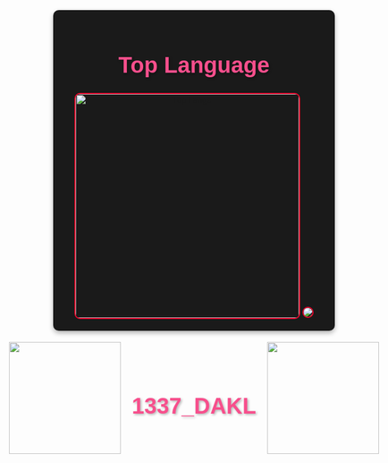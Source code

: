 <div align="center" style="background-color: #1a1a1a; padding: 20px; border-radius: 10px; max-width: 600px; margin: auto; box-shadow: 0 4px 8px rgba(0, 0, 0, 0.3);">

  <h1 style="color:F74F8C; font-family: Verdana, sans-serif; font-size: 2.5rem; text-shadow: 2px 2px 4px rgba(0, 0, 0, 0.3);">
    Top Language
  </h1>

  <img src="https://github-readme-stats.vercel.app/api/top-langs/?username=1337DaKL&layout=donut&theme=radical&title_color=E74777&text_color=EB0029" alt="Top Langs" width="400" style="border: 2px solid #EB0029; border-radius: 10px;">
  <img src="https://github-readme-stats.vercel.app/api?username=1337DaKL&theme=codeSTACKr&show_icons=true" style="border: 2px solid #EB0029; border-radius: 10px;">
  
</div>


<div style="
  width: 100%;
  display: flex;
  justify-content: center;
  align-items: center;
  gap: 20px;
  padding: 20px;
  box-sizing: border-box;
">
  <img src="https://symbols.vn/wp-content/uploads/2022/01/Hinh-Nen-Dong-Sharingan-an-tuong.gif" width="200" height="200" />
  <h1 style="color:F74F8C; font-family: Verdana, sans-serif; font-size: 2.5rem; text-shadow: 2px 2px 4px rgba(0, 0, 0, 0.3);">1337_DAKL</h1>
  <img src="https://symbols.vn/wp-content/uploads/2022/01/Hinh-Nen-Dong-Sharingan-an-tuong.gif" width="200" height="200" />
</div>
